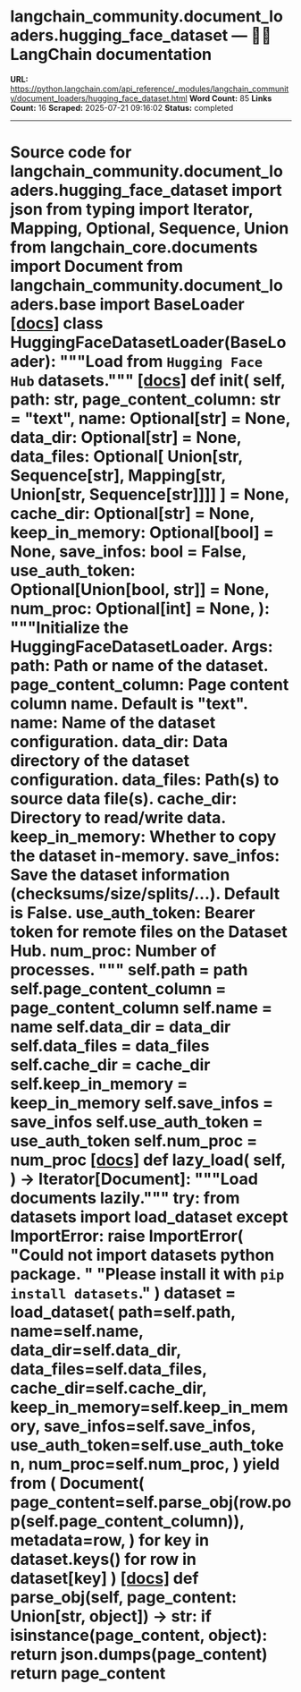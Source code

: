 # langchain_community.document_loaders.hugging_face_dataset — 🦜🔗 LangChain  documentation

**URL:** https://python.langchain.com/api_reference/_modules/langchain_community/document_loaders/hugging_face_dataset.html
**Word Count:** 85
**Links Count:** 16
**Scraped:** 2025-07-21 09:16:02
**Status:** completed

---

# Source code for langchain\_community.document\_loaders.hugging\_face\_dataset               import json     from typing import Iterator, Mapping, Optional, Sequence, Union          from langchain_core.documents import Document          from langchain_community.document_loaders.base import BaseLoader                              [[docs]](https://python.langchain.com/api_reference/community/document_loaders/langchain_community.document_loaders.hugging_face_dataset.HuggingFaceDatasetLoader.html#langchain_community.document_loaders.hugging_face_dataset.HuggingFaceDatasetLoader)     class HuggingFaceDatasetLoader(BaseLoader):         """Load from `Hugging Face Hub` datasets."""                         [[docs]](https://python.langchain.com/api_reference/community/document_loaders/langchain_community.document_loaders.hugging_face_dataset.HuggingFaceDatasetLoader.html#langchain_community.document_loaders.hugging_face_dataset.HuggingFaceDatasetLoader.__init__)         def __init__(             self,             path: str,             page_content_column: str = "text",             name: Optional[str] = None,             data_dir: Optional[str] = None,             data_files: Optional[                 Union[str, Sequence[str], Mapping[str, Union[str, Sequence[str]]]]             ] = None,             cache_dir: Optional[str] = None,             keep_in_memory: Optional[bool] = None,             save_infos: bool = False,             use_auth_token: Optional[Union[bool, str]] = None,             num_proc: Optional[int] = None,         ):             """Initialize the HuggingFaceDatasetLoader.                  Args:                 path: Path or name of the dataset.                 page_content_column: Page content column name. Default is "text".                 name: Name of the dataset configuration.                 data_dir: Data directory of the dataset configuration.                 data_files: Path(s) to source data file(s).                 cache_dir: Directory to read/write data.                 keep_in_memory: Whether to copy the dataset in-memory.                 save_infos: Save the dataset information (checksums/size/splits/...).                   Default is False.                 use_auth_token: Bearer token for remote files on the Dataset Hub.                 num_proc: Number of processes.             """                  self.path = path             self.page_content_column = page_content_column             self.name = name             self.data_dir = data_dir             self.data_files = data_files             self.cache_dir = cache_dir             self.keep_in_memory = keep_in_memory             self.save_infos = save_infos             self.use_auth_token = use_auth_token             self.num_proc = num_proc                                        [[docs]](https://python.langchain.com/api_reference/community/document_loaders/langchain_community.document_loaders.hugging_face_dataset.HuggingFaceDatasetLoader.html#langchain_community.document_loaders.hugging_face_dataset.HuggingFaceDatasetLoader.lazy_load)         def lazy_load(             self,         ) -> Iterator[Document]:             """Load documents lazily."""             try:                 from datasets import load_dataset             except ImportError:                 raise ImportError(                     "Could not import datasets python package. "                     "Please install it with `pip install datasets`."                 )                  dataset = load_dataset(                 path=self.path,                 name=self.name,                 data_dir=self.data_dir,                 data_files=self.data_files,                 cache_dir=self.cache_dir,                 keep_in_memory=self.keep_in_memory,                 save_infos=self.save_infos,                 use_auth_token=self.use_auth_token,                 num_proc=self.num_proc,             )                  yield from (                 Document(                     page_content=self.parse_obj(row.pop(self.page_content_column)),                     metadata=row,                 )                 for key in dataset.keys()                 for row in dataset[key]             )                                        [[docs]](https://python.langchain.com/api_reference/community/document_loaders/langchain_community.document_loaders.hugging_face_dataset.HuggingFaceDatasetLoader.html#langchain_community.document_loaders.hugging_face_dataset.HuggingFaceDatasetLoader.parse_obj)         def parse_obj(self, page_content: Union[str, object]) -> str:             if isinstance(page_content, object):                 return json.dumps(page_content)             return page_content